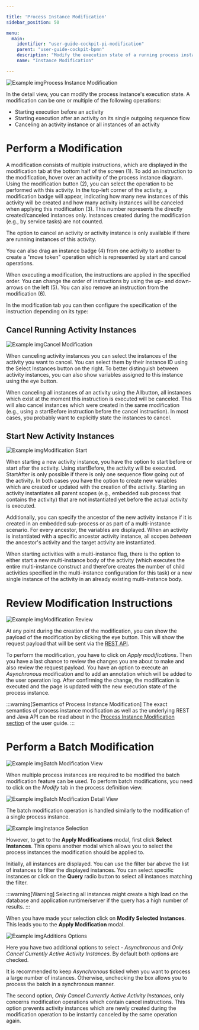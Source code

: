 ```yaml
---

title: 'Process Instance Modification'
sidebar_position: 50

menu:
  main:
    identifier: "user-guide-cockpit-pi-modification"
    parent: "user-guide-cockpit-bpmn"
    description: "Modify the execution state of a running process instance."
    name: "Instance Modification"

---
```




![Example img](./../img/cockpit-modification.png)Process Instance Modification

In the detail view, you can modify the process instance's execution state. A modification can be one or multiple of the following operations:

* Starting execution before an activity
* Starting execution after an activity on its single outgoing sequence flow
* Canceling an activity instance or all instances of an activity


# Perform a Modification

A modification consists of multiple instructions, which are displayed in the modification tab at the bottom half of the screen (1). To add an instruction to the modification, hover over an activity of the process instance diagram. Using the modification button (2), you can select the operation to be performed with this activity. In the top-left corner of the activity, a modification badge will appear, indicating how many new instances of this activity will be created and how many activity instances will be canceled when applying this modification (3). This number represents the directly created/canceled instances only. Instances created during the modification (e.g., by service tasks) are not counted.

The option to cancel an activity or activity instance is only available if there are running instances of this activity.

You can also drag an instance badge (4) from one activity to another to create a "move token" operation which is represented by start and cancel operations.

When executing a modification, the instructions are applied in the specified order. You can change the order of instructions by using the up- and down-arrows on the left (5). You can also remove an instruction from the modification (6).

In the modification tab you can then configure the specification of the instruction depending on its type:


## Cancel Running Activity Instances

![Example img](./../img/cockpit-modification-cancel.png)Cancel Modification

When canceling activity instances you can select the instances of the activity you want to cancel. You can select them by their instance ID using the Select Instances button on the right. To better distinguish between activity instances, you can also show variables assigned to this instance using the eye button.

When canceling all instances of an activity using the  Allbutton, all instances which exist at the moment this instruction is executed will be canceled. This will also cancel instances which were created in the same modification (e.g., using a startBefore instruction before the cancel instruction). In most cases, you probably want to explicitly state the instances to cancel.


## Start New Activity Instances

![Example img](./../img/cockpit-modification-start.png)Modification Start

When starting a new activity instance, you have the option to start before or start after the activity. Using startBefore, the activity will be executed. StartAfter is only possible if there is only one sequence flow going out of the activity. In both cases you have the option to create new variables which are created or updated with the creation of the activity. Starting an activity instantiates all parent scopes (e.g., embedded sub process that contains the activity) that are not instantiated yet before the actual activity is executed.

Additionally, you can specify the ancestor of the new activity instance if it is created in an embedded sub-process or as part of a multi-instance scenario. For every ancestor, the variables are displayed. When an activity is instantiated with a specific ancestor activity instance, all scopes <i>between</i> the ancestor's activity and the target activity are instantiated.

When starting activities with a multi-instance flag, there is the option to either start a new multi-instance body of the activity (which executes the entire multi-instance construct and therefore creates the number of child activities specified in the multi-instance configuration for this task) or a new single instance of the activity in an already existing multi-instance body.


# Review Modification Instructions

![Example img](./../img/cockpit-modification-review.png)Modification Review

At any point during the creation of the modification, you can show the payload of the modification by clicking the eye button. This will show the request payload that will be sent via the [REST API](../../../reference/rest/index.md).

To perform the modification, you have to click on *Apply modifications*. Then you have a last chance to review the changes you are about to make and also review the request payload. You have an option to execute an *Asynchronous* modification and to add an annotation which will be added to the user operation log. After confirming the change, the modification is executed and the page is updated with the new execution state of the process instance.

:::warning[Semantics of Process Instance Modification]
  The exact semantics of process instance modification as well as the underlying REST and Java API can be read about in the [Process Instance Modification section](../../../user-guide/process-engine/process-instance-modification.md) of the user guide.
:::

# Perform a Batch Modification

![Example img](./../img/cockpit-batch-modification-view.png)Batch Modification View


When multiple process instances are required to be modified the batch modification feature can be used. To perform batch modifications, you need to click on the *Modify* tab in the process definition view.

![Example img](./../img/cockpit-batch-modification-detail.png)Batch Modification Detail View


The batch modification operation is handled similarly to the modification of a single process instance.

![Example img](./../img/cockpit-batch-modification-instance-selection.png)Instance Selection

However, to get to the **Apply Modifications** modal, first click **Select Instances**. This opens another modal which allows you to select the process instances the modification should be applied to.

Initially, all instances are displayed. You can use the filter bar above the list of instances to filter the displayed instances. You can select specific instances or click on the **Query** radio button to select all instances matching the filter.

:::warning[Warning]
Selecting all instances might create a high load on the database and application runtime/server if the query has a high number of results.
:::

When you have made your selection click on **Modify Selected Instances**. This leads you to the **Apply Modification** modal.


![Example img](./../img/cockpit-batch-modification-options.png)Additions Options


Here you have two additional options to select - *Asynchronous* and *Only Cancel Currently Active Activity Instances*. By default both options are checked.

It is recommended to keep *Asynchronous* ticked when you want to process a large number of instances. Otherwise, unchecking the box allows you to process the batch in a synchronous manner.

The second option, *Only Cancel Currently Active Activity Instances*, only concerns modification operations which contain cancel instructions. This option prevents activity instances which are newly created during the modification operation to be instantly canceled by the same operation again.